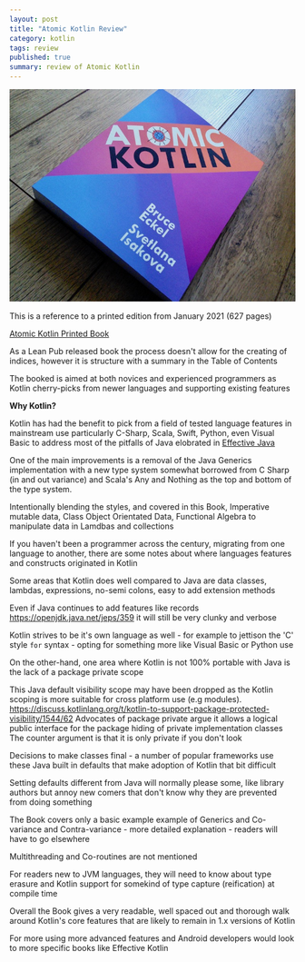 ```yaml
---
layout: post
title: "Atomic Kotlin Review"
category: kotlin
tags: review
published: true
summary: review of Atomic Kotlin
---
```


![Atomic Kotlin](/public/atomic_kotlin.jpg)

This is a reference to a printed edition from January 2021 (627 pages)

[Atomic Kotlin Printed Book](https://www.atomickotlin.com/printbook/)

As a Lean Pub released book the process doesn't allow for the creating of indices, however it is structure with a summary in the Table of Contents

The booked is aimed at both novices and experienced programmers as Kotlin cherry-picks from newer languages and supporting existing features

**Why Kotlin?**

Kotlin has had the benefit to pick from a field of tested language features in mainstream use particularly C-Sharp, Scala, Swift, Python, even Visual Basic to address most of the pitfalls of Java elobrated in [Effective Java](https://www.oreilly.com/library/view/effective-java/9780134686097/)

One of the main improvements is a removal of the Java Generics implementation with a new type system somewhat borrowed from C Sharp (in and out variance) and Scala's Any and Nothing as the top and bottom of the type system.

Intentionally blending the styles, and covered in this Book, Imperative mutable data, Class Object Orientated Data, Functional Algebra to manipulate data in Lamdbas and collections

If you haven't been a programmer across the century, migrating from one language to another, there are some notes about where languages features and constructs originated in Kotlin 

Some areas that Kotlin does well compared to Java are data classes, lambdas, expressions, no-semi colons, easy to add extension methods

Even if Java continues to add features like records https://openjdk.java.net/jeps/359 it will still be very clunky and verbose

Kotlin strives to be it's own language as well - for example to jettison the 'C' style `for` syntax - opting for something more like Visual Basic or Python use 

On the other-hand, one area where Kotlin is not 100% portable with Java is the lack of a package private scope

This Java default visibility scope may have been dropped as the Kotlin scoping is more suitable for cross platform use (e.g modules).
https://discuss.kotlinlang.org/t/kotlin-to-support-package-protected-visibility/1544/62
Advocates of package private argue it allows a logical public interface for the package hiding of private implementation classes
The counter argument is that it is only private if you don't look

Decisions to make classes final - a number of popular frameworks use these Java built in defaults that make adoption of Kotlin that bit difficult

Setting defaults different from Java will normally please some, like library authors but annoy new comers that don't know why they are prevented from doing something

The Book covers only a basic example example of Generics and Co-variance and Contra-variance - more detailed explanation - readers will have to go elsewhere

Multithreading and Co-routines are not mentioned
 
For readers new to JVM languages, they will need to know about type erasure and Kotlin support for somekind of type capture (reification) at compile time

Overall the Book gives a very readable, well spaced out and thorough walk around Kotlin's core features that are likely to remain in 1.x versions of Kotlin

For more using more advanced features and Android developers would look to more specific books like Effective Kotlin
